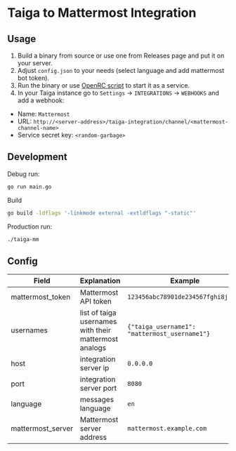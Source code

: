 # Taiga to Mattermost Integration
## Usage
1. Build a binary from source or use one from Releases page and put it on your server.
1. Adjust `config.json` to your needs (select language and add mattermost bot token).
1. Run the binary or use [OpenRC script](etc/init.d/taiga-mm) to start it as a service.
1. In your Taiga instance go to `Settings` -> `INTEGRATIONS` -> `WEBHOOKS` and add a webhook:
- Name: `Mattermost`
- URL: `http://<server-address>/taiga-integration/channel/<mattermost-channel-name>`
- Service secret key: `<random-garbage>`

## Development
Debug run:
``` bash
go run main.go
```
Build
``` bash
go build -ldflags '-linkmode external -extldflags "-static"'
```
Production run:
``` bash
./taiga-mm
```

## Config

| Field             | Explanation                                           | Example
| ----------------- | ----------------------------------------------------- | ---------------------------------------------
| mattermost_token  | Mattermost API token                                  | `123456abc78901de234567fghi8jk9l0`
| usernames         | list of taiga usernames with their mattermost analogs | `{"taiga_username1": "mattermost_username1"}`
| host              | integration server ip                                 | `0.0.0.0`
| port              | integration server port                               | `8080`
| language          | messages language                                     | `en`
| mattermost_server | Mattermost server address                             | `mattermost.example.com`